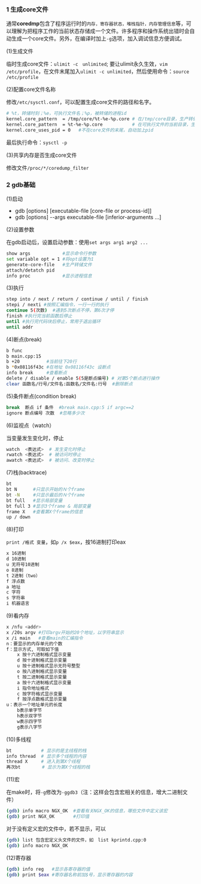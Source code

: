 ### 1 生成core文件
通常**coredmp**包含了程序运行时的`内存，寄存器状态，堆栈指针，内存管理信息`等，可以理解为把程序工作的当前状态存储成一个文件。许多程序和操作系统出错时会自动生成一个core文件。另外，在编译时加上`-g`选项，加入调试信息方便调试。

(1)生成文件

临时生成core文件：`ulimit -c　unlimited`;
要让ulimit永久生效，`vim /etc/profile`，在文件末尾加入`ulimit -c unlimited`，然后使用命令：`source /etc/profile`

(2)配置core文件名称

修改`/etc/sysctl.conf`，可以配置生成core文件的路径和名字。
```sh
# %t，转储时刻；%e，可执行文件名；%p，被转储的进程id
kernel.core_pattern  = /tmp/core/%t-%e-%p.core # 在/tmp/core目录，生产转储文件
kernel.core_pattern  = %t-%e-%p.core           # 在可执行文件的当前目录，生产转储文件
kernel.core_uses_pid = 0   #不在core文件的末尾，自动加上pid
```
最后执行命令：`sysctl -p`

(3)共享内存是否生成core文件

修改文件`/proc/*/coredump_filter`


### 2 gdb基础

(1)启动
- gdb [options] [executable-file [core-file or process-id]]
- gdb [options] --args executable-file [inferior-arguments ...]

(2)设置参数

在gdb启动后，设置启动参数：使用`set args arg1 arg2 ...`
```sh
show args            #显示命令行参数
set variable opt = 1 #将opt设置为1
generate-core-file   #生产转储文件
attach/detatch pid
info proc            #显示进程信息
```

(3)执行
```sh
step into / next / return / continue / until / finish
stepi / nexti #按照汇编指令，一行一行的执行
continue 5(次数)  #遇到5次断点不停，第6次才停
finish #执行完当前函数后停止
until #执行完代码块后停止，常用于退出循环
until addr
```

(4)断点(break)
```sh
b func
b main.cpp:15
b +20          #当前往下20行
b *0x08116f43c #在地址 0x08116f43c 设断点
info break     #查看断点
delete / disable / enable 5(5是断点编号) # 对第5个断点进行操作
clear 函数名/行号/文件名:函数名/文件名:行号  #删除断点
```

(5)条件断点(condition break)
```sh
break  断点 if 条件  #break main.cpp:5 if argc==2
ignore 断点编号 次数  #忽略多少次
```

(6)监视点（watch）

当变量发生变化时，停止
```sh
watch  <表达式>  # 发生变化时停止
rwatch <表达式>  # 被访问时停止
awatch <表达式>  # 被访问、改变时停止
```

(7)栈(backtrace)
```sh
bt
bt N      #只显示开始的Ｎ个frame
bt -N     #只显示最后的Ｎ个frame
bt full   #显示局部变量
bt full 3 #显示3个frame & 局部变量
frame X   #查看第X个frame的信息
up / down
```

(8)打印

`print /格式 变量`，如`p /x $eax`，按16进制打印eax
```sh
x 16进制
d 10进制
u 无符号10进制
o 8进制
t 2进制（two）
f 浮点数
a 地址
c 字符
s 字符串
i 机器语言
```

(9)看内存
```sh
x /nfu <addr>
x /20s argv #打印argv开始的20个地址，以字符串显示
x /i main   #查看main的汇编指令
n：要显示的内存单元的个数
f：显示方式, 可取如下值
    x 按十六进制格式显示变量
    d 按十进制格式显示变量
    u 按十进制格式显示无符号整型
    o 按八进制格式显示变量
    t 按二进制格式显示变量
    a 按十六进制格式显示变量
    i 指令地址格式
    c 按字符格式显示变量
    f 按浮点数格式显示变量
u：表示一个地址单元的长度
    b表示单字节
    h表示双字节
    w表示四字节
    g表示八字节
```

(10)多线程
```sh
bt           # 显示的是主线程的栈
info thread  # 显示多个线程的内容
thread X     # 进入到第X个线程
再次bt        # 显示为第X个线程的栈
```

(11)宏

在make时，将`-g`修改为`-ggdb3`（注：这样会包含宏相关的信息，增大二进制文件）
```sh
(gdb) info macro NGX_OK  #查看有关NGX_OK的信息，哪些文件中定义该宏
(gdb) print NGX_OK       #打印值
```

对于没有定义宏的文件中，若不显示，可以
```sh
(gdb) list 包含宏定义头文件的文件，如　list kprintd.cpp:0
(gdb) info macro NGX_OK
```

(12)寄存器
```sh
(gdb) info reg   #显示各寄存器的值
(gdb) print $eax #寄存器名称前加$号，显示寄存器的内容
```




